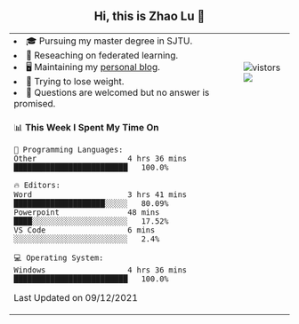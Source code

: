 <h2 align="center"> Hi, this is Zhao Lu 👋</h2>

<table style="overflow:hidden;">
    <tr> 
        <td>
            <li>🎓 Pursuing my master degree in SJTU.</li>
            <li>🌱 Reseaching on federated learning.</li>
            <li>🖥️ Maintaining my <a href="https://ifarewell.xyz">personal blog</a>.</li>
            <li>💪 Trying to lose weight.</li>
            <li>💬 Questions are welcomed but no answer is promised.</li> 
        </td>
        <td>
            <img src="https://visitor-badge.glitch.me/badge?page_id=ifarewell" alt="vistors" />
        <br>
          <img src="https://github-readme-stats.vercel.app/api?username=ifarewell&theme=graywhite&hide=prs,contribs&show_icons=true&hide_border=true&icon_color=CE1D2D&text_color=718096&bg_color=ffffff&hide_title=true" />
        </td>
    </tr>
    <tr>
        <td colspan="2">
            
<!--START_SECTION:waka-->
📊 **This Week I Spent My Time On** 

```text
💬 Programming Languages: 
Other                    4 hrs 36 mins       █████████████████████████   100.0%

🔥 Editors: 
Word                     3 hrs 41 mins       ████████████████████░░░░░   80.09% 
Powerpoint               48 mins             ████░░░░░░░░░░░░░░░░░░░░░   17.52% 
VS Code                  6 mins              ░░░░░░░░░░░░░░░░░░░░░░░░░   2.4%

💻 Operating System: 
Windows                  4 hrs 36 mins       █████████████████████████   100.0%

```


 Last Updated on 09/12/2021
<!--END_SECTION:waka-->
            
</td></tr>
</table>

